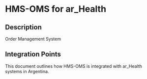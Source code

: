 # HMS-OMS for ar_Health

## Description

Order Management System

## Integration Points

This document outlines how HMS-OMS is integrated with ar_Health systems in Argentina.
